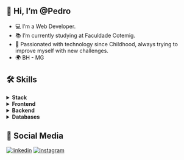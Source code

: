 ## 👋 Hi, I’m @Pedro
- 💻 I’m a Web Developer.
- 📚 I’m currently studying at Faculdade Cotemig.
- 👦 Passionated with technology since Childhood, always trying to improve myself with new challenges. 
- 🌍 BH - MG
## 🛠 Skills
<details>
 <summary><b>Stack</b></summary>

![html5](https://img.shields.io/badge/html5-000000?style=for-the-badge&logo=html5&logoColor=white)
![css3](https://img.shields.io/badge/css3-000000?style=for-the-badge&logo=css3&logoColor=white)
![php](https://img.shields.io/badge/php-000000?style=for-the-badge&logo=php&logoColor=white)
![C#](https://img.shields.io/badge/Csharp-000000?style=for-the-badge&logo=csharp&logoColor=white)
![mysql](https://img.shields.io/badge/mysql-000000?style=for-the-badge&logo=mysql&logoColor=white)
![javascript](https://img.shields.io/badge/javascript-000000?style=for-the-badge&logo=javascript&logoColor=white)
![oraclesql](https://img.shields.io/badge/oracle-000000?style=for-the-badge&logo=oracle&logoColor=white)
</details>
<details>
 <summary><b>Frontend</b></summary>
 
![html5](https://img.shields.io/badge/html5-000000?style=for-the-badge&logo=html5&logoColor=white)
![css3](https://img.shields.io/badge/css3-000000?style=for-the-badge&logo=css3&logoColor=white)
![javascript](https://img.shields.io/badge/javascript-000000?style=for-the-badge&logo=javascript&logoColor=white)
![bootstrap](https://img.shields.io/badge/bootstrap-000000?style=for-the-badge&logo=bootstrap&logoColor=white)
</details>
<details>
 
 <summary><b>Backend</b></summary>
 
![php](https://img.shields.io/badge/php-000000?style=for-the-badge&logo=php&logoColor=white)
![javascript](https://img.shields.io/badge/javascript-000000?style=for-the-badge&logo=javascript&logoColor=white)
![C#](https://img.shields.io/badge/Csharp-000000?style=for-the-badge&logo=csharp&logoColor=white)
 
</details>
<details>
 <summary><b>Databases</b></summary>
 
![oraclesql](https://img.shields.io/badge/oracle-000000?style=for-the-badge&logo=oracle&logoColor=white)
![mysql](https://img.shields.io/badge/mysql-000000?style=for-the-badge&logo=mysql&logoColor=white)
 
</details>
  
## 🔗 Social Media
[![linkedin](https://img.shields.io/badge/linkedin-0000ff?style=for-the-badge&logo=linkedin&logoColor=white)](https://www.linkedin.com/in/pedro-henrique-dos-reis-braga-xavier/)
[![instagram](https://img.shields.io/badge/instagram-405DE6?style=for-the-badge&logo=instagram&logoColor=white)](https://www.instagram.com/pedr.hdr/)    

<!---
PedroXA/PedroXA is a ✨ special ✨ repository because its `README.md` (this file) appears on your GitHub profile.
You can click the Preview link to take a look at your changes.
--->
